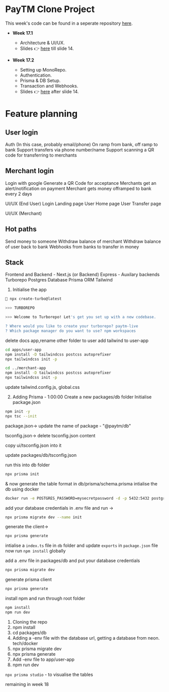 # PayTM Clone Project

This week's code can be found in a seperate repository [here](https://github.com/its-id/paytm-end-to-end/tree/main).

- **Week 17.1**

  - Architecture & UI/UX.
  - Slides 👉 [here](https://projects.100xdevs.com/tracks/Paytm/paytm17-1) till slide 14.
    <br>

- **Week 17.2**
  - Setting up MonoRepo.
  - Authentication.
  - Prisma & DB Setup.
  - Transaction and Webhooks.
  - Slides 👉 [here](https://projects.100xdevs.com/tracks/Paytm/paytm17-1) after slide 14.

# Feature planning

## User login

Auth (In this case, probably email/phone)
On ramp from bank, off ramp to bank
Support transfers via phone number/name
Support scanning a QR code for transferring to merchants

## Merchant login

Login with google
Generate a QR Code for acceptance
Merchants get an alert/notification on payment
Merchant gets money offramped to bank every 2 days

UI/UX (End User)
Login
Landing page
User Home page
User Transfer page

UI/UX (Merchant)

## Hot paths

Send money to someone
Withdraw balance of merchant
Withdraw balance of user back to bank
Webhooks from banks to transfer in money

## Stack

Frontend and Backend - Next.js (or Backend)
Express - Auxilary backends
Turborepo
Postgres Database
Prisma ORM
Tailwind

1. Initialise the app

```bash
 npx create-turbo@latest

>>> TURBOREPO

>>> Welcome to Turborepo! Let's get you set up with a new codebase.

? Where would you like to create your turborepo? paytm-live
? Which package manager do you want to use? npm workspaces
```

delete docs app,rename other folder to user
add tailwind to user-app

```bash
cd apps/user-app
npm install -D tailwindcss postcss autoprefixer
npx tailwindcss init -p

cd ../merchant-app
npm install -D tailwindcss postcss autoprefixer
npx tailwindcss init -p
```

update tailwind.config.js, global.css

2. Adding Prisma - 1:00:00
   Create a new packages/db folder
   Initialise package.json

```bash
npm init -y
npx tsc --init
```

package.json->
update the name of package - "@paytm/db"

tsconfig.json->
delete tsconfig.json content

copy ui/tsconfig.json into it

update packages/db/tsconfig.json

run this into db folder

```bash
npx prisma init
```

& now generate the table format in db/prisma/schema.prisma
intialise the db using docker

```bash
docker run -e POSTGRES_PASSWORD=mysecretpassword -d -p 5432:5432 postgres
```

add your database credentials in .env file and run ->

```bash
npx prisma migrate dev --name init
```

generate the client->

```bash
npx prisma generate
```

intialise a `index.ts` file in `db` folder and update `exports` in `package.json` file
now run `npm install` globally

add a .env file in packages/db and put your database credentials

```bash
npx prisma migrate dev
```

generate prisma client

```bash
npx prisma generate
```

install npm and run through root folder

```bash
npm install
npm run dev
```

1. Cloning the repo
2. npm install
3. cd packages/db
4. Adding a -env file with the database url, getting a database from neon. tech/docker
5. npx prisma migrate dev
6. npx prisma generate
7. Add -env file to app/user-app
8. npm run dev

`npx prisma studio` - to visualise the tables

remaining in week 18
